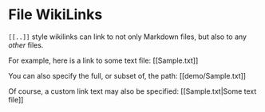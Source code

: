 # File WikiLinks

`[[..]]` style wikilinks can link to not only Markdown files, but also to any *other* files.

For example, here is a link to some text file: [[Sample.txt]]

You can also specify the full, or subset of, the path: [[demo/Sample.txt]]

Of course, a custom link text may also be specified: [[Sample.txt|Some text file]]